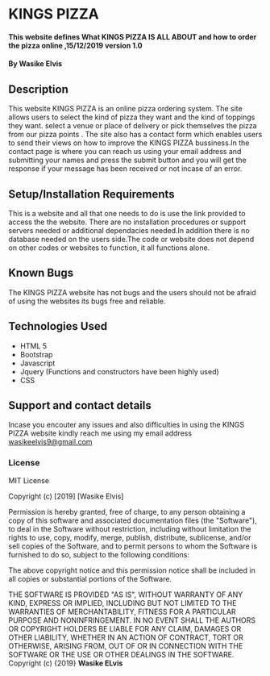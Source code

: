 # KINGS PIZZA 
#### This website defines What KINGS PIZZA IS ALL ABOUT and how to order the pizza online ,15/12/2019 version 1.0
#### By **Wasike Elvis**
## Description
This website KINGS PIZZA is an online pizza ordering system. The site allows users to select the kind of pizza they want and the kind of toppings they want. select a venue or place of delivery or pick themselves the pizza from our pizza points . The site also has a contact form which enables users to send their views on how to improve the KINGS PIZZA bussiness.In the contact page is where you can reach us using your email address and submitting your names and press the submit button and you will get the response if your message has been received or not incase of an error.
## Setup/Installation Requirements
This is a website and all that one needs to do is use the link provided to access the the website. There are no installation procedures or support servers needed or additional dependacies needed.In addition there is no database needed on the users side.The code or website does not depend on other codes or websites to function, it all functions alone.
## Known Bugs
The KINGS PIZZA  website has not bugs and the users should not be afraid of using the websites its bugs free and reliable.
## Technologies Used
* HTML 5
* Bootstrap
* Javascript
* Jquery (Functions and constructors have been highly used)
* CSS
## Support and contact details
Incase you encouter any issues and also difficulties in using the KINGS PIZZA  website kindly reach me using my email address wasikeelvis9@gmail.com
### License
MIT License

Copyright (c) [2019] [Wasike Elvis]

Permission is hereby granted, free of charge, to any person obtaining a copy
of this software and associated documentation files (the "Software"), to deal
in the Software without restriction, including without limitation the rights
to use, copy, modify, merge, publish, distribute, sublicense, and/or sell
copies of the Software, and to permit persons to whom the Software is
furnished to do so, subject to the following conditions:

The above copyright notice and this permission notice shall be included in all
copies or substantial portions of the Software.

THE SOFTWARE IS PROVIDED "AS IS", WITHOUT WARRANTY OF ANY KIND, EXPRESS OR
IMPLIED, INCLUDING BUT NOT LIMITED TO THE WARRANTIES OF MERCHANTABILITY,
FITNESS FOR A PARTICULAR PURPOSE AND NONINFRINGEMENT. IN NO EVENT SHALL THE
AUTHORS OR COPYRIGHT HOLDERS BE LIABLE FOR ANY CLAIM, DAMAGES OR OTHER
LIABILITY, WHETHER IN AN ACTION OF CONTRACT, TORT OR OTHERWISE, ARISING FROM,
OUT OF OR IN CONNECTION WITH THE SOFTWARE OR THE USE OR OTHER DEALINGS IN THE
SOFTWARE.
Copyright (c) {2019} **Wasike ELvis**
  